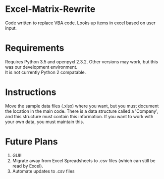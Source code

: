 # Excel-Matrix-Rewrite
Code written to replace VBA code.  Looks up items in excel based on user input.
# Requirements
Requires Python 3.5 and openpyxl 2.3.2.  Other versions may work, but this was our development environment.  
It is not currently Python 2 compatable.
# Instructions
Move the sample data files (.xlsx) where you want, but you must document the location in the main code.
There is a data structure called a 'Company', and this structure must contain this information.
If you want to work with your own data, you must maintain this.
# Future Plans
1. GUI!
2. Migrate away from Excel Spreadsheets to .csv files (which can still be read by Excel).
3. Automate updates to .csv files

